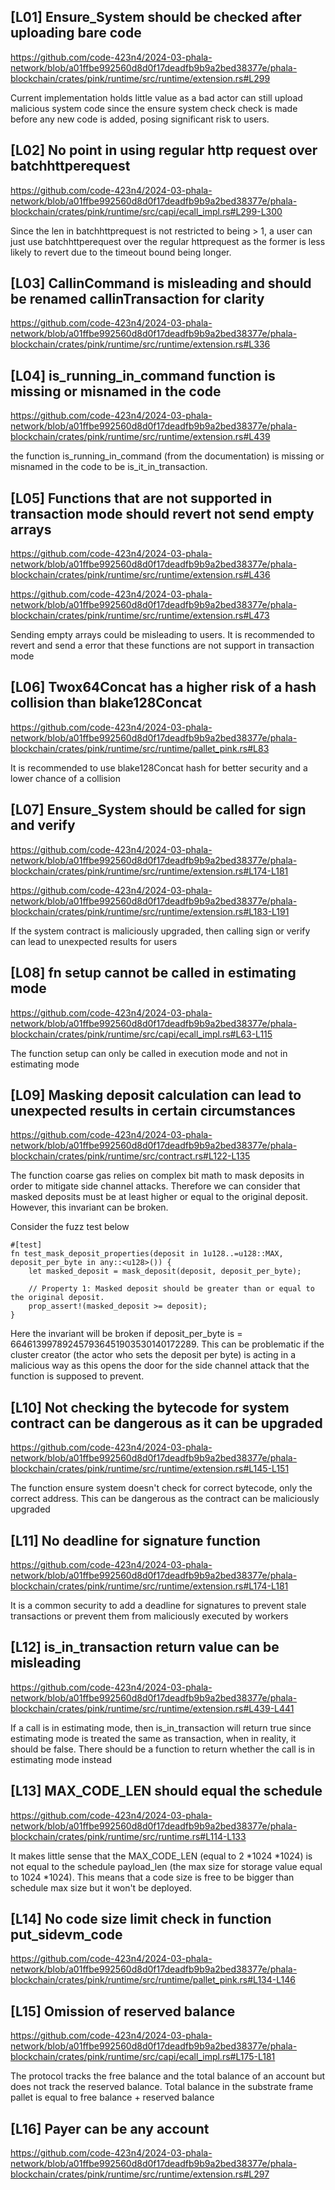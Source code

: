 ## [L01] Ensure_System should be checked after uploading bare code 

https://github.com/code-423n4/2024-03-phala-network/blob/a01ffbe992560d8d0f17deadfb9b9a2bed38377e/phala-blockchain/crates/pink/runtime/src/runtime/extension.rs#L299

Current implementation holds little value as a bad actor can still upload malicious system code since the ensure system check check is made before any new code is added, posing significant risk to users. 



## [L02] No point in using regular http request over batchhttperequest 

https://github.com/code-423n4/2024-03-phala-network/blob/a01ffbe992560d8d0f17deadfb9b9a2bed38377e/phala-blockchain/crates/pink/runtime/src/capi/ecall_impl.rs#L299-L300

Since the len in batchhttprequest is not restricted to being > 1, a user can just use batchhttperequest over the regular httprequest as the former is less likely to revert due to the timeout bound being longer.



## [L03] CallinCommand is misleading and should be renamed callinTransaction for clarity 

https://github.com/code-423n4/2024-03-phala-network/blob/a01ffbe992560d8d0f17deadfb9b9a2bed38377e/phala-blockchain/crates/pink/runtime/src/runtime/extension.rs#L336




## [L04] is_running_in_command function is missing or misnamed in the code 

https://github.com/code-423n4/2024-03-phala-network/blob/a01ffbe992560d8d0f17deadfb9b9a2bed38377e/phala-blockchain/crates/pink/runtime/src/runtime/extension.rs#L439


the function is_running_in_command (from the documentation) is missing or misnamed in the code to be 
is_it_in_transaction.



## [L05] Functions that are not supported in transaction mode should revert not send empty arrays

https://github.com/code-423n4/2024-03-phala-network/blob/a01ffbe992560d8d0f17deadfb9b9a2bed38377e/phala-blockchain/crates/pink/runtime/src/runtime/extension.rs#L436

https://github.com/code-423n4/2024-03-phala-network/blob/a01ffbe992560d8d0f17deadfb9b9a2bed38377e/phala-blockchain/crates/pink/runtime/src/runtime/extension.rs#L473

Sending empty arrays could be misleading to users. It is recommended to revert and send a error that these functions are not support in transaction mode


## [L06] Twox64Concat has a higher risk of a hash collision than blake128Concat 

https://github.com/code-423n4/2024-03-phala-network/blob/a01ffbe992560d8d0f17deadfb9b9a2bed38377e/phala-blockchain/crates/pink/runtime/src/runtime/pallet_pink.rs#L83

It is recommended to use blake128Concat hash for better security and a lower chance of a collision


## [L07] Ensure_System should be called for sign and verify

https://github.com/code-423n4/2024-03-phala-network/blob/a01ffbe992560d8d0f17deadfb9b9a2bed38377e/phala-blockchain/crates/pink/runtime/src/runtime/extension.rs#L174-L181

https://github.com/code-423n4/2024-03-phala-network/blob/a01ffbe992560d8d0f17deadfb9b9a2bed38377e/phala-blockchain/crates/pink/runtime/src/runtime/extension.rs#L183-L191



If the system contract is maliciously upgraded, then calling sign or verify can lead to unexpected results for users 


## [L08] fn setup cannot be called in estimating mode 

https://github.com/code-423n4/2024-03-phala-network/blob/a01ffbe992560d8d0f17deadfb9b9a2bed38377e/phala-blockchain/crates/pink/runtime/src/capi/ecall_impl.rs#L63-L115

The function setup can only be called in execution mode and not in estimating mode 





## [L09] Masking deposit calculation can lead to unexpected results in certain circumstances 

https://github.com/code-423n4/2024-03-phala-network/blob/a01ffbe992560d8d0f17deadfb9b9a2bed38377e/phala-blockchain/crates/pink/runtime/src/contract.rs#L122-L135

The function coarse gas relies on complex bit math to mask deposits in order to mitigate side channel attacks. Therefore we can consider that masked deposits must be at least higher or equal to the original deposit. However, this invariant can be broken.

Consider the fuzz test below 

```
#[test]
fn test_mask_deposit_properties(deposit in 1u128..=u128::MAX, deposit_per_byte in any::<u128>()) {
    let masked_deposit = mask_deposit(deposit, deposit_per_byte);

    // Property 1: Masked deposit should be greater than or equal to the original deposit.
    prop_assert!(masked_deposit >= deposit);
}

```

Here the invariant will be broken if deposit_per_byte is = 664613997892457936451903530140172289. This can be problematic if the cluster creator (the actor who sets the deposit per byte) is acting in a malicious way as this opens the door for the side channel attack that the function is supposed to prevent. 





## [L10] Not checking the bytecode for system contract can be dangerous as it can be upgraded 

https://github.com/code-423n4/2024-03-phala-network/blob/a01ffbe992560d8d0f17deadfb9b9a2bed38377e/phala-blockchain/crates/pink/runtime/src/runtime/extension.rs#L145-L151

The function ensure system doesn't check for correct bytecode, only the correct address. This can be dangerous as the contract can be maliciously upgraded



## [L11] No deadline for signature function 

https://github.com/code-423n4/2024-03-phala-network/blob/a01ffbe992560d8d0f17deadfb9b9a2bed38377e/phala-blockchain/crates/pink/runtime/src/runtime/extension.rs#L174-L181

It is a common security to add a deadline for signatures to prevent stale transactions or prevent them from maliciously executed by workers


## [L12] is_in_transaction return value can be misleading 

https://github.com/code-423n4/2024-03-phala-network/blob/a01ffbe992560d8d0f17deadfb9b9a2bed38377e/phala-blockchain/crates/pink/runtime/src/runtime/extension.rs#L439-L441

If a call is in estimating mode, then is_in_transaction will return true since estimating mode is treated the same as transaction, when in reality,
it should be false. There should be a function to return whether the call is in estimating mode instead


## [L13] MAX_CODE_LEN should equal the schedule 

https://github.com/code-423n4/2024-03-phala-network/blob/a01ffbe992560d8d0f17deadfb9b9a2bed38377e/phala-blockchain/crates/pink/runtime/src/runtime.rs#L114-L133


It makes little sense that the MAX_CODE_LEN (equal to 2 *1024 *1024) is not equal to the schedule payload_len (the max size for storage value equal to 1024 *1024). This means that a code size is free to be bigger than schedule max size but it won't be deployed. 


## [L14] No code size limit check in function put_sidevm_code

https://github.com/code-423n4/2024-03-phala-network/blob/a01ffbe992560d8d0f17deadfb9b9a2bed38377e/phala-blockchain/crates/pink/runtime/src/runtime/pallet_pink.rs#L134-L146


## [L15] Omission of reserved balance 

https://github.com/code-423n4/2024-03-phala-network/blob/a01ffbe992560d8d0f17deadfb9b9a2bed38377e/phala-blockchain/crates/pink/runtime/src/capi/ecall_impl.rs#L175-L181


The protocol tracks the free balance and the total balance of an account but does not track the reserved balance. Total balance in the substrate frame pallet is equal to free balance + reserved balance 


## [L16] Payer can be any account 
https://github.com/code-423n4/2024-03-phala-network/blob/a01ffbe992560d8d0f17deadfb9b9a2bed38377e/phala-blockchain/crates/pink/runtime/src/runtime/extension.rs#L297








